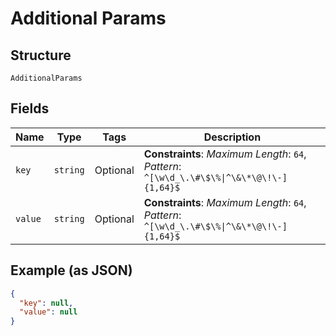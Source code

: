 
# Additional Params

## Structure

`AdditionalParams`

## Fields

| Name | Type | Tags | Description |
|  --- | --- | --- | --- |
| `key` | `string` | Optional | **Constraints**: *Maximum Length*: `64`, *Pattern*: `^[\w\d_\.\#\$\%\|^\&\*\@\!\-]{1,64}$` |
| `value` | `string` | Optional | **Constraints**: *Maximum Length*: `64`, *Pattern*: `^[\w\d_\.\#\$\%\|^\&\*\@\!\-]{1,64}$` |

## Example (as JSON)

```json
{
  "key": null,
  "value": null
}
```

